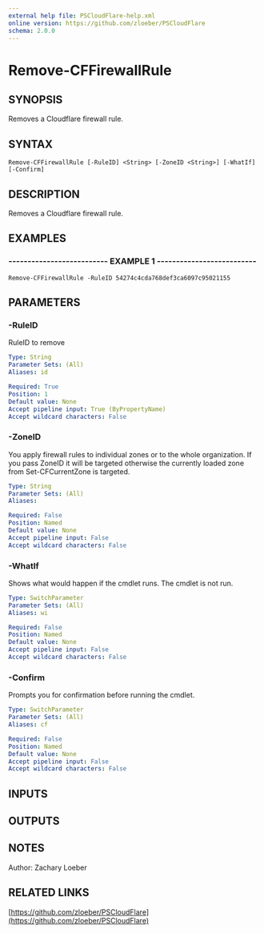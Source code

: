 ```yaml
---
external help file: PSCloudFlare-help.xml
online version: https://github.com/zloeber/PSCloudFlare
schema: 2.0.0
---
```


# Remove-CFFirewallRule

## SYNOPSIS
Removes a Cloudflare firewall rule.

## SYNTAX

```
Remove-CFFirewallRule [-RuleID] <String> [-ZoneID <String>] [-WhatIf] [-Confirm]
```

## DESCRIPTION
Removes a Cloudflare firewall rule.

## EXAMPLES

### -------------------------- EXAMPLE 1 --------------------------
```
Remove-CFFirewallRule -RuleID 54274c4cda768def3ca6097c95021155
```

## PARAMETERS

### -RuleID
RuleID to remove

```yaml
Type: String
Parameter Sets: (All)
Aliases: id

Required: True
Position: 1
Default value: None
Accept pipeline input: True (ByPropertyName)
Accept wildcard characters: False
```

### -ZoneID
You apply firewall rules to individual zones or to the whole organization.
If you pass ZoneID it will be targeted otherwise the currently loaded zone from Set-CFCurrentZone is targeted.

```yaml
Type: String
Parameter Sets: (All)
Aliases: 

Required: False
Position: Named
Default value: None
Accept pipeline input: False
Accept wildcard characters: False
```

### -WhatIf
Shows what would happen if the cmdlet runs.
The cmdlet is not run.

```yaml
Type: SwitchParameter
Parameter Sets: (All)
Aliases: wi

Required: False
Position: Named
Default value: None
Accept pipeline input: False
Accept wildcard characters: False
```

### -Confirm
Prompts you for confirmation before running the cmdlet.

```yaml
Type: SwitchParameter
Parameter Sets: (All)
Aliases: cf

Required: False
Position: Named
Default value: None
Accept pipeline input: False
Accept wildcard characters: False
```

## INPUTS

## OUTPUTS

## NOTES
Author: Zachary Loeber

## RELATED LINKS

[https://github.com/zloeber/PSCloudFlare](https://github.com/zloeber/PSCloudFlare)

